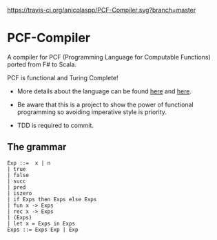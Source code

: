 https://travis-ci.org/anicolaspp/PCF-Compiler.svg?branch=master

# PCF-Compiler
A compiler for PCF (Programming Language for Computable Functions) ported from F# to Scala.

PCF is functional and Turing Complete!

- More details about the language can be found [here](http://www.springer.com/cda/content/document/cda_downloaddocument/9780857290755-c2.pdf?SGWID=0-0-45-1052237-p174031776)
and [here](https://medium.com/@anicolaspp/building-a-compiler-in-scala-8d51b467baec).

- Be aware that this is a project to show the power of functional programming so avoiding imperative style is priority. 
- TDD is required to commit. 

## The grammar

```
Exp ::=  x | n                               
| true                            
| false                           
| succ                            
| pred                            
| iszero                          
| if Exps then Exps else Exps     
| fun x -> Exps                   
| rec x -> Exps                   
| (Exps)                         
| let x = Exps in Exps                   
Exps ::= Exps Exp | Exp
```
